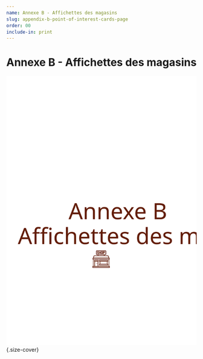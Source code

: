 ```yaml
---
name: Annexe B - Affichettes des magasins
slug: appendix-b-point-of-interest-cards-page
order: 00
include-in: print
---
```



# Annexe B - Affichettes des magasins

![Magasin](POICards.svg){.size-cover}